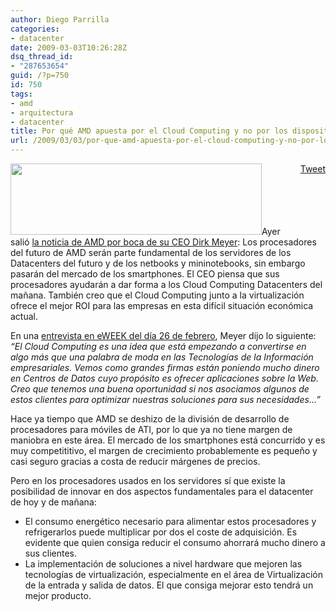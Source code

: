 ```yaml
---
author: Diego Parrilla
categories:
- datacenter
date: 2009-03-03T10:26:28Z
dsq_thread_id:
- "287653654"
guid: /?p=750
id: 750
tags:
- amd
- arquitectura
- datacenter
title: Por qué AMD apuesta por el Cloud Computing y no por los dispositivos móviles
url: /2009/03/03/por-que-amd-apuesta-por-el-cloud-computing-y-no-por-los-dispositivos-moviles/
---
```


<div style="float: right; margin-left: 10px;">
  <a href="https://twitter.com/share" class="twitter-share-button" data-via="nubeblog" data-hashtags="amd,arquitectura,datacenter" data-count="vertical" data-url="/2009/03/03/por-que-amd-apuesta-por-el-cloud-computing-y-no-por-los-dispositivos-moviles/">Tweet</a>
</div>

[<img class="aligncenter size-full wp-image-753" title="amd-logo1" src="/wp-content/uploads/amd-logo1.jpg" alt="" width="402" height="114" srcset="/wp-content/uploads/amd-logo1.jpg 402w, /wp-content/uploads/amd-logo1-300x85.jpg 300w" sizes="(max-width: 402px) 100vw, 402px" />](/wp-content/uploads/amd-logo1.jpg)Ayer salió [la noticia de AMD por boca de su CEO Dirk Meyer](http://www.eweek.com/c/a/Cloud-Computing/AMD-Says-Yes-to-the-Cloud-No-to-Smartphones/): Los procesadores del futuro de AMD serán parte fundamental de los servidores de los Datacenters del futuro y de los netbooks y mininotebooks, sin embargo pasarán del mercado de los smartphones. El CEO piensa que sus procesadores ayudarán a dar forma a los Cloud Computing Datacenters del mañana. También creo que el Cloud Computing junto a la virtualización ofrece el mejor ROI para las empresas en esta difícil situación económica actual.

En una [entrevista en eWEEK del día 26 de febrero](http://www.eweek.com/c/a/Desktops-and-Notebooks/AMD-CEO-Dirk-Meyer-Smart-Men-Have-Foundries/), Meyer dijo lo siguiente: _&#8220;El Cloud Computing es una idea que está empezando a convertirse en algo más que una palabra de moda en las Tecnologías de la Información empresariales. Vemos como grandes firmas están poniendo mucho dinero en Centros de Datos cuyo propósito es ofrecer aplicaciones sobre la Web. Creo que tenemos una buena oportunidad si nos asociamos algunos de estos clientes para optimizar nuestras soluciones para sus necesidades&#8230;&#8221;_

Hace ya tiempo que AMD se deshizo de la división de desarrollo de procesadores para móviles de ATI, por lo que ya no tiene margen de maniobra en este área. El mercado de los smartphones está concurrido y es muy competititivo, el margen de crecimiento probablemente es pequeño y casi seguro gracias a costa de reducir márgenes de precios.

Pero en los procesadores usados en los servidores sí que existe la posibilidad de innovar en dos aspectos fundamentales para el datacenter de hoy y de mañana:

  * El consumo energético necesario para alimentar estos procesadores y refrigerarlos puede multiplicar por dos el coste de adquisición. Es evidente que quien consiga reducir el consumo ahorrará mucho dinero a sus clientes.
  * La implementación de soluciones a nivel hardware que mejoren las tecnologías de virtualización, especialmente en el área de Virtualización de la entrada y salida de datos. El que consiga mejorar esto tendrá un mejor producto.
